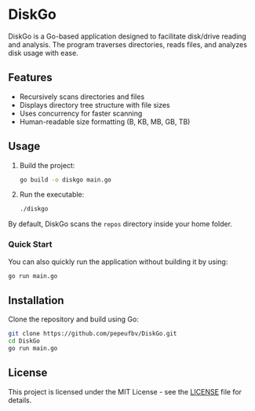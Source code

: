 # DiskGo

DiskGo is a Go-based application designed to facilitate disk/drive reading and analysis. The program traverses directories, reads files, and analyzes disk usage with ease.

## Features

- Recursively scans directories and files
- Displays directory tree structure with file sizes
- Uses concurrency for faster scanning
- Human-readable size formatting (B, KB, MB, GB, TB)

## Usage

1. Build the project:

    ```sh
    go build -o diskgo main.go
    ```

2. Run the executable:

    ```sh
    ./diskgo
    ```

By default, DiskGo scans the `repos` directory inside your home folder.

### Quick Start

You can also quickly run the application without building it by using:

```sh
go run main.go
```

## Installation

Clone the repository and build using Go:

```sh
git clone https://github.com/pepeufbv/DiskGo.git
cd DiskGo
go run main.go
```

## License

This project is licensed under the MIT License - see the [LICENSE](LICENSE) file for details.
